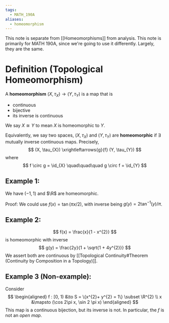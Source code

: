 ```yaml
---
tags:
  - MATH_190A
aliases:
  - homeomorphism
---
```

This note is separate from [[Homeomorphisms]] from analysis. This note is primarily for MATH 190A, since we're going to use it differently. Largely, they are the same. 

# Definition (Topological Homeomorphism)
A **homeomorphism** $(X, \tau_{X}) \to (Y, \tau_{Y})$ is a map that is 
- continuous
- bijective
- its inverse is continuous

We say $X \cong Y$ to mean $X$ is homeomorphic to $Y$.

Equivalently, we say two spaces, $(X, \tau_{X})$ and $(Y, \tau_{Y})$ are **homeomorphic** if $\exists$ mutually inverse continuous maps. Precisely,
$$
(X, \tau_{X}) \xrightleftarrows{g}{f} (Y, \tau_{Y})
$$
where
$$
f \circ g = \id_{X} 
\quad\quad\quad
g \circ f = \id_{Y}
$$
## Example 1:
We have $(-1, 1)$ and $\R$ are homeomorphic. 

Proof:
We could use $f(x) = \tan( \pi x/ 2 )$, with inverse being $g(y) = 2\tan^{-1}(y)/\pi$. 

## Example 2:
$$
f(x) = \frac{x}{1 - x^{2}}
$$
is homeomorphic with inverse
$$
g(y) = \frac{2y}{1 + \sqrt{1 + 4y^{2}}}
$$
We assert both are continuous by [[Topological Continuity#Theorem (Continuity by Composition in a Topology)]]. 
## Example 3 (Non-example):
Consider 
$$
\begin{aligned}
f : [0, 1) &\to S = \{x^{2}+ y^{2} = 1\} \subset \R^{2} \\
x &\mapsto (\cos 2\pi x, \sin 2 \pi x)
\end{aligned}
$$
This map is a continuous bijection, but its inverse is not. In particular, the $f$ is not an *open map*. 
